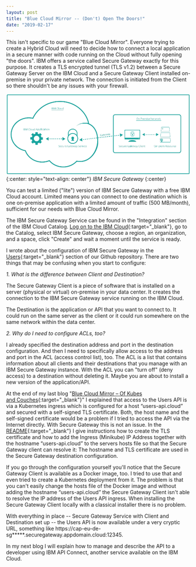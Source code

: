 ```yaml
---
layout: post
title: "Blue Cloud Mirror -- (Don't) Open The Doors!"
date: "2019-02-17"
---
```


This isn't specific to our game "Blue Cloud Mirror". Everyone trying to create a Hybrid Cloud will need to decide how to connect a local application in a secure manner with code running on the Cloud without fully opening "the doors". IBM offers a service called Secure Gateway exactly for this purpose. It creates a TLS encrypted tunnel (TLS v1.2) between a Secure Gateway Server on the IBM Cloud and a Secure Gateway Client installed on-premise in your private network. The connection is initiated from the Client so there shouldn't be any issues with your firewall.

![](/images/2019/02/diagramsgw.png?w=1000)
{:center: style="text-align: center"}
_IBM Secure Gateway_
{:center}


You can test a limited ("lite") version of IBM Secure Gateway with a free IBM Cloud account. Limited means you can connect to one destination which is one on-premise application with a limited amount of traffic (500 MB/month), sufficient for our needs with Blue Cloud Mirror.

The IBM Secure Gateway Service can be found in the "Integration" section of the IBM Cloud Catalog. [Log on to the IBM Cloud](https://cloud.ibm.com/login){:target="_blank"}, go to the Catalog, select IBM Secure Gateway, choose a region, an organization, and a space, click "Create" and wait a moment until the service is ready.

I wrote about the configuration of IBM Secure Gateway in the [Users](https://github.com/IBM/blue-cloud-mirror/tree/master/users){:target="_blank"} section of our Github repository. There are two things that may be confusing when you start to configure:

_1. What is the difference between Client and Destination?_

The Secure Gateway Client is a piece of software that is installed on a server (physical or virtual) on-premise in your data center. It creates the connection to the IBM Secure Gateway service running on the IBM Cloud.

The Destination is the application or API that you want to connect to. It could run on the same server as the client or it could run somewhere on the same network within the data center.

_2. Why do I need to configure ACLs, too?_

I already specified the destination address and port in the destination configuration. And then I need to specifically allow access to the address and port in the ACL (access control list), too. The ACL is a list that contains information about all clients and their destinations that you manage with an IBM Secure Gateway instance. With the ACL you can "turn off" (deny access) to a destination without deleting it. Maybe you are about to install a new version of the application/API.

At the end of my last blog "[Blue Cloud Mirror – Of Kubes and Couches](https://haralduebele.github.io/2019/02/01/blue-cloud-mirror-of-kubes-and-couches/){:target="_blank"}" I explained that access to the Users API is via a Kubernetes ingress which is configured for a host “users-api.cloud” and secured with a self-signed TLS certificate. Both, the host name and the self-signed certificate would be a problem if I tried to access the API via the Internet directly. With Secure Gateway this is not an issue. In the [README](https://github.com/IBM/blue-cloud-mirror/blob/master/users/README.md){:target="_blank"} I give instructions how to create the TLS certificate and how to add the Ingress (Minikube) IP Address together with the hostname “users-api.cloud” to the servers hosts file so that the Secure Gateway client can resolve it: The hostname and TLS certificate are used in the Secure Gateway destination configuration.

If you go through the configuration yourself you'll notice that the Secure Gateway Client is available as a Docker image, too. I tried to use that and even tried to create a Kubernetes deployment from it. The problem is that you can't easily change the hosts file of the Docker image and without adding the hostname “users-api.cloud” the Secure Gateway Client isn't able to resolve the IP address of the Users API ingress. When installing the Secure Gateway Client locally with a classical installer there is no problem.

With everything in place -- Secure Gateway Service with Client and Destination set up -- the Users API is now available under a very cryptic URL, something like https://cap-eu-de-sg*****.securegateway.appdomain.cloud:12345.

In my next blog I will explain how to manage and describe the API to a developer using IBM API Connect, another service available on the IBM Cloud.
